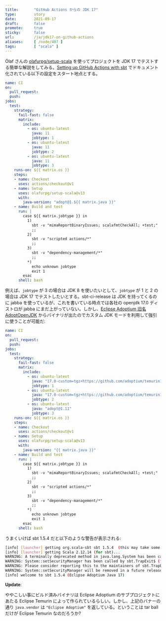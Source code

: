 ```yaml
---
title:       "GitHub Actions からの JDK 17"
type:        story
date:        2021-09-17
draft:       false
promote:     true
sticky:      false
url:         /ja/jdk17-on-github-actions
aliases:     [ /node/407 ]
tags:        [ "scala" ]
---
```


  [1]: https://github.com/olafurpg/setup-scala

Ólaf さんの [olafurpg/setup-scala][1] を使ってプロジェクトを JDK 17 でテストする簡単な解説をしてみる。[Setting up GitHub Actions with sbt](https://www.scala-sbt.org/1.x/docs/GitHub-Actions-with-sbt.html#Build+matrix) でドキュメント化されている以下の設定をスタート地点とする。

```yaml
name: CI
on:
  pull_request:
  push:
jobs:
  test:
    strategy:
      fail-fast: false
      matrix:
        include:
          - os: ubuntu-latest
            java: 11
            jobtype: 1
          - os: ubuntu-latest
            java: 11
            jobtype: 2
          - os: ubuntu-latest
            java: 11
            jobtype: 3
    runs-on: ${{ matrix.os }}
    steps:
    - name: Checkout
      uses: actions/checkout@v1
    - name: Setup
      uses: olafurpg/setup-scala@v13
      with:
        java-version: "adopt@1.${{ matrix.java }}"
    - name: Build and test
      run: |
        case ${{ matrix.jobtype }} in
          1)
            sbt -v "mimaReportBinaryIssues; scalafmtCheckAll; +test;"
            ;;
          2)
            sbt -v "scripted actions/*"
            ;;
          3)
            sbt -v "dependency-management/*"
            ;;
          *)
            echo unknown jobtype
            exit 1
        esac
      shell: bash
```

例えば、`jobtype` が 3 の場合は JDK 8 を使いたいとして、`jobtype` が 1 と 2 の場合は JDK 17 でテストしたいとする。sbt-ci-release は JDK を持ってくるのに jabba を使っているが、これを書いている時点では各社の openjdk 17.0 ディストロが jabba にまだ上がっていない。しかし、[Eclipse Adoptium 旧名 AdoptOpenJDK](https://adoptium.net/) からバイナリが出たのでカスタム JDK モードを利用して強引に使うことが可能だ:

```yaml
name: CI
on:
  pull_request:
  push:
jobs:
  test:
    strategy:
      fail-fast: false
      matrix:
        include:
          - os: ubuntu-latest
            java: "17.0-custom=tgz+https://github.com/adoptium/temurin17-binaries/releases/download/jdk-17%2B35/OpenJDK17-jdk_x64_linux_hotspot_17_35.tar.gz"
            jobtype: 1
          - os: ubuntu-latest
            java: "17.0-custom=tgz+https://github.com/adoptium/temurin17-binaries/releases/download/jdk-17%2B35/OpenJDK17-jdk_x64_linux_hotspot_17_35.tar.gz"
            jobtype: 2
          - os: ubuntu-latest
            java: "adopt@1.11"
            jobtype: 3
    runs-on: ${{ matrix.os }}
    steps:
    - name: Checkout
      uses: actions/checkout@v1
    - name: Setup
      uses: olafurpg/setup-scala@v13
      with:
        java-version: "{{ matrix.java }}"
    - name: Build and test
      run: |
        case ${{ matrix.jobtype }} in
          1)
            sbt -v "mimaReportBinaryIssues; scalafmtCheckAll; +test;"
            ;;
          2)
            sbt -v "scripted actions/*"
            ;;
          3)
            sbt -v "dependency-management/*"
            ;;
          *)
            echo unknown jobtype
            exit 1
        esac
      shell: bash
```

うまくいけば sbt 1.5.4 だと以下のような警告が表示される:

```bash
[info] [launcher] getting org.scala-sbt sbt 1.5.4  (this may take some time)...
[info] [launcher] getting Scala 2.12.14 (for sbt)...
WARNING: A terminally deprecated method in java.lang.System has been called
WARNING: System::setSecurityManager has been called by sbt.TrapExit$ (file:/home/runner/.sbt/boot/scala-2.12.14/org.scala-sbt/sbt/1.5.4/run_2.12-1.5.4.jar)
WARNING: Please consider reporting this to the maintainers of sbt.TrapExit$
WARNING: System::setSecurityManager will be removed in a future release
[info] welcome to sbt 1.5.4 (Eclipse Adoptium Java 17)
```

**Update**:

ややこしい事にビルド済みバイナリは Eclipse Adoptium のサブプロジェクトにあたる Eclipse Temurin によって作られているらしい。しかし、上記のバナーの通り `java.vendor` は `"Eclipse Adoptium"` を返している。ということは tar ball だけが Eclipse Temurin なのだろうか?
